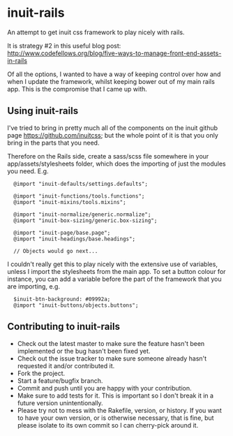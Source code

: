 inuit-rails
===========

An attempt to get inuit css framework to play nicely with rails.

It is strategy #2 in this useful blog post: http://www.codefellows.org/blog/five-ways-to-manage-front-end-assets-in-rails

Of all the options, I wanted to have a way of keeping control over how and when I update the framework, whilst keeping bower out of my main rails app. This is the compromise that I came up with.

Using inuit-rails
-----------------

I've tried to bring in pretty much all of the components on the inuit github page https://github.com/inuitcss; but the whole point of it is that you only bring in the parts that you need.

Therefore on the Rails side, create a sass/scss file somewhere in your app/assets/stylesheets folder, which does the importing of just the modules you need. E.g.

```
  @import "inuit-defaults/settings.defaults";

  @import "inuit-functions/tools.functions";
  @import "inuit-mixins/tools.mixins";

  @import "inuit-normalize/generic.normalize";
  @import "inuit-box-sizing/generic.box-sizing";

  @import "inuit-page/base.page";
  @import "inuit-headings/base.headings";

  // Objects would go next...
```

I couldn't really get this to play nicely with the extensive use of variables, unless I import the stylesheets from the main app. To set a button colour for instance, you can add a variable before the part of the framework that you are importing, e.g.

```
  $inuit-btn-background: #09992a;
  @import "inuit-buttons/objects.buttons";
```

Contributing to inuit-rails
---------------------------

* Check out the latest master to make sure the feature hasn't been implemented or the bug hasn't been fixed yet.
* Check out the issue tracker to make sure someone already hasn't requested it and/or contributed it.
* Fork the project.
* Start a feature/bugfix branch.
* Commit and push until you are happy with your contribution.
* Make sure to add tests for it. This is important so I don't break it in a future version unintentionally.
* Please try not to mess with the Rakefile, version, or history. If you want to have your own version, or is otherwise necessary, that is fine, but please isolate to its own commit so I can cherry-pick around it.